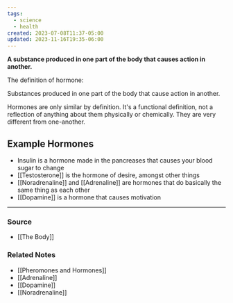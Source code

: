 ```yaml
---
tags:
  - science
  - health
created: 2023-07-08T11:37-05:00
updated: 2023-11-16T19:35-06:00
---
```

**A substance produced in one part of the body that causes action in another.**

The definition of hormone:

Substances produced in one part of the body that cause action in another. 

Hormones are only similar by definition. It's a functional definition, not a reflection of anything about them physically or chemically. They are very different from one-another.

## Example Hormones

- Insulin is a hormone made in the pancreases that causes your blood sugar to change
- [[Testosterone]] is the hormone of desire, amongst other things
- [[Noradrenaline]] and [[Adrenaline]] are hormones that do basically the same thing as each other
- [[Dopamine]] is a hormone that causes motivation

---

### Source
- [[The Body]]

### Related Notes
- [[Pheromones and Hormones]]
- [[Adrenaline]]
- [[Dopamine]]
- [[Noradrenaline]]